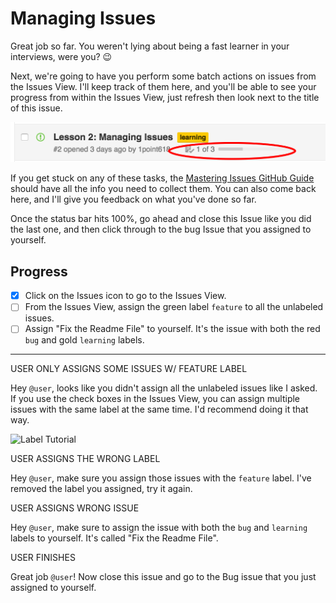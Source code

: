 # Managing Issues

Great job so far. You weren't lying about being a fast learner in your interviews, were you? :wink:

Next, we're going to have you perform some batch actions on issues from the Issues View. I'll keep track of them here, and you'll be able to see your progress from within the Issues View, just refresh then look next to the title of this issue.

![Issue Tracking](https://github.com/1point618/codename-exemplar/blob/master/img/issue-tracking.png?raw=true)

If you get stuck on any of these tasks, the [Mastering Issues GitHub Guide](https://guides.github.com/features/issues/) should have all the info you need to collect them. You can also come back here, and I'll give you feedback on what you've done so far. 

Once the status bar hits 100%, go ahead and close this Issue like you did the last one, and then click through to the bug Issue that you assigned to yourself.

## Progress

- [x] Click on the Issues icon to go to the Issues View.
- [ ] From the Issues View, assign the green label `feature` to all the unlabeled issues.
- [ ] Assign "Fix the Readme File" to yourself. It's the issue with both the red `bug` and gold `learning` labels.

---


USER ONLY ASSIGNS SOME ISSUES W/ FEATURE LABEL

Hey `@user`, looks like you didn't assign all the unlabeled issues like I asked. If you use the check boxes in the Issues View, you can assign multiple issues with the same label at the same time. I'd recommend doing it that way.

![Label Tutorial](label-tutorial.png)


USER ASSIGNS THE WRONG LABEL

Hey `@user`, make sure you assign those issues with the `feature` label. I've removed the label you assigned, try it again.


USER ASSIGNS WRONG ISSUE

Hey `@user`, make sure to assign the issue with both the `bug` and `learning` labels to yourself. It's called "Fix the Readme File".



USER FINISHES

Great job `@user`! Now close this issue and go to the Bug issue that you just assigned to yourself. 